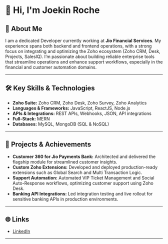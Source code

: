 

# 👋 Hi, I'm Joekin Roche

## 💼 About Me

I am a dedicated Developer currently working at **Jio Financial Services**. My experience spans both backend and frontend operations, with a strong focus on integrating and optimizing the Zoho ecosystem (Zoho CRM, Desk, Projects, SalesIQ). I’m passionate about building reliable enterprise tools that streamline operations and enhance support workflows, especially in the financial and customer automation domains.

---

## 🛠️ Key Skills & Technologies

- **Zoho Suite:** Zoho CRM, Zoho Desk, Zoho Survey, Zoho Analytics
- **Languages & Frameworks:** JavaScript, ReactJS, Node.js
- **APIs & Integrations:** REST APIs, Webhooks, JSON, API integrations
- **Full-Stack:** MERN 
- **Databases:** MySQL, MongoDB (SQL & NoSQL)

---

## 🚀 Projects & Achievements

- **Customer 360 for Jio Payments Bank:** Architected and delivered the flagship module for streamlined customer insights.
- **Custom Zoho Extensions:** Developed and deployed production-ready extensions such as Global Search and Multi Transaction Logic.
- **Support Automation:** Automated VIP Ticket Management and Social Auto-Response workflows, optimizing customer support using Zoho Desk.
- **Banking API Integrations:** Led integration testing and live rollout for sensitive banking APIs in production environments.

---

## 🌐 Links

- [LinkedIn](https://www.linkedin.com/in/joekin-roche/)

---

 
